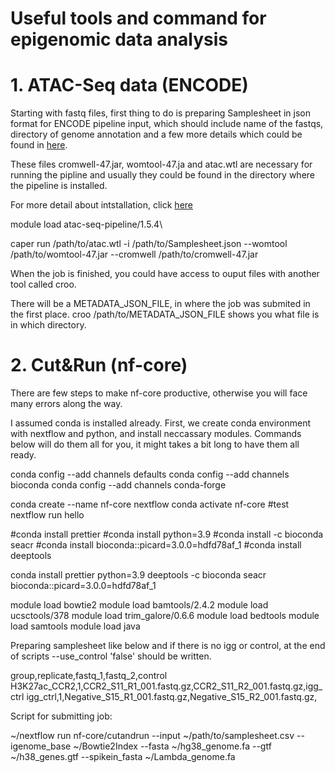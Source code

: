 # Useful tools and command for epigenomic data analysis 


# 1. ATAC-Seq data (ENCODE)
Starting with fastq files, first thing to do is preparing Samplesheet in json format for ENCODE pipeline input, which should include name of the fastqs, directory of genome annotation and a few more details which could be found in [here](https://github.com/ENCODE-DCC/atac-seq-pipeline/blob/master/example_input_json/template.json).

These files cromwell-47.jar, womtool-47.ja and atac.wtl are necessary for running the pipline and usually they could be found in the directory where the pipeline is installed. 

For more detail about intstallation, click [here](https://github.com/ENCODE-DCC/atac-seq-pipeline)

module load atac-seq-pipeline/1.5.4\

caper run /path/to/atac.wtl -i /path/to/Samplesheet.json --womtool /path/to/womtool-47.jar --cromwell /path/to/cromwell-47.jar


When the job is finished, you could have access to ouput files with another tool called croo. 

There will be a METADATA_JSON_FILE, in where the job was submited in the first place. croo /path/to/METADATA_JSON_FILE shows you what file is in which directory. 

# 2. Cut&Run (nf-core)
There are few steps to make nf-core productive, otherwise you will face many errors along the way.

I assumed conda is installed already. First, we create conda environment with nextflow and python, and install neccassary modules. Commands below will do them all for you, it might takes a bit long to have them all ready.

conda config --add channels defaults
conda config --add channels bioconda
conda config --add channels conda-forge

conda create --name nf-core nextflow
conda activate nf-core
#test
nextflow run hello

#conda install prettier
#conda install python=3.9
#conda install -c bioconda seacr
#conda install bioconda::picard=3.0.0=hdfd78af_1
#conda install deeptools

conda install prettier python=3.9 deeptools -c bioconda seacr bioconda::picard=3.0.0=hdfd78af_1


module load bowtie2
module load bamtools/2.4.2
module load ucsctools/378
module load trim_galore/0.6.6
module load bedtools
module load samtools
module load java



Preparing samplesheet like below and if there is no igg or control, at the end of scripts --use_control 'false' should be written.

group,replicate,fastq_1,fastq_2,control
H3K27ac_CCR2,1,CCR2_S11_R1_001.fastq.gz,CCR2_S11_R2_001.fastq.gz,igg_ctrl
igg_ctrl,1,Negative_S15_R1_001.fastq.gz,Negative_S15_R2_001.fastq.gz,

Script for submitting job:

~/nextflow run nf-core/cutandrun --input ~/path/to/samplesheet.csv --igenome_base ~/Bowtie2Index --fasta ~/hg38_genome.fa --gtf ~/h38_genes.gtf --spikein_fasta ~/Lambda_genome.fa
